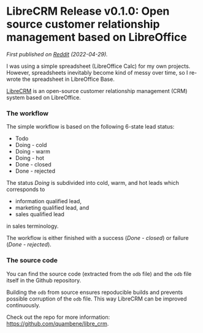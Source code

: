 <!-- markdownlint-disable MD001 -->

# LibreCRM Release v0.1.0: Open source customer relationship management based on LibreOffice

_First published on [Reddit](https://www.reddit.com/r/libreoffice/comments/uekl2v/librecrm_v010_open_source_customer_relationship/) (2022-04-29)._

I was using a simple spreadsheet (LibreOffice Calc) for my own projects.
However, spreadsheets inevitably become kind of messy over time, so I re-wrote
the spreadsheet in LibreOffice Base.

[LibreCRM](https://github.com/quambene/libre_crm) is an open-source customer
relationship management (CRM) system based on LibreOffice.

### The workflow

 The simple workflow is based on the following 6-state lead status:

- Todo
- Doing - cold
- Doing - warm
- Doing - hot
- Done - closed
- Done - rejected

The status _Doing_ is subdivided into cold, warm, and hot leads which
corresponds to

- information qualified lead,
- marketing qualified lead, and
- sales qualified lead

in sales terminology.

The workflow is either finished with a success (_Done - closed_) or failure
(_Done - rejected_).

### The source code

You can find the source code (extracted from the `odb` file) and the `odb` file
itself in the Github repository.

Building the `odb` from source ensures repoducible builds and prevents possible
corruption of the `odb` file. This way LibreCRM can be improved continuously.

Check out the repo for more information: <https://github.com/quambene/libre_crm>.
